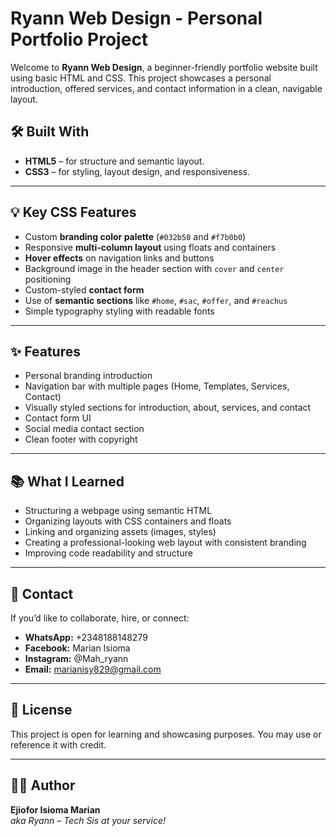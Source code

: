 # Ryann Web Design - Personal Portfolio Project

Welcome to **Ryann Web Design**, a beginner-friendly portfolio website built using basic HTML and CSS. This project showcases a personal introduction, offered services, and contact information in a clean, navigable layout.


## 🛠️ Built With

- **HTML5** – for structure and semantic layout.
- **CSS3** – for styling, layout design, and responsiveness.

---

## 💡 Key CSS Features

- Custom **branding color palette** (`#032b50` and `#f7b0b0`)
- Responsive **multi-column layout** using floats and containers
- **Hover effects** on navigation links and buttons
- Background image in the header section with `cover` and `center` positioning
- Custom-styled **contact form**
- Use of **semantic sections** like `#home`, `#sac`, `#offer`, and `#reachus`
- Simple typography styling with readable fonts


---

## ✨ Features

- Personal branding introduction
- Navigation bar with multiple pages (Home, Templates, Services, Contact)
- Visually styled sections for introduction, about, services, and contact
- Contact form UI
- Social media contact section
- Clean footer with copyright

---

## 📚 What I Learned

- Structuring a webpage using semantic HTML
- Organizing layouts with CSS containers and floats
- Linking and organizing assets (images, styles)
- Creating a professional-looking web layout with consistent branding
- Improving code readability and structure

---

## 📩 Contact

If you’d like to collaborate, hire, or connect:

- **WhatsApp:** +2348188148279  
- **Facebook:** Marian Isioma  
- **Instagram:** @Mah_ryann  
- **Email:** marianisy829@gmail.com

---

## 📝 License

This project is open for learning and showcasing purposes. You may use or reference it with credit.

---

## 👩‍💻 Author

**Ejiofor Isioma Marian**  
*aka Ryann – Tech Sis at your service!*
